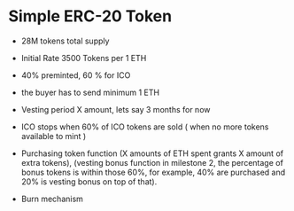 # Simple ERC-20 Token


- 28M tokens total supply

- Initial Rate 3500 Tokens per 1 ETH

- 40% preminted, 60 % for ICO

- the buyer has to send minimum 1 ETH

- Vesting period X amount, lets say 3 months for now

- ICO stops when 60% of ICO tokens are sold ( when no more tokens available to mint )

- Purchasing token function (X amounts of ETH spent grants X amount of extra tokens), (vesting bonus function in milestone 2, the percentage of bonus tokens is within those 60%, for example, 40% are purchased and 20% is vesting bonus on top of that).

- Burn mechanism